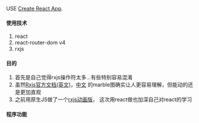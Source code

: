 USE [Create React App](https://github.com/facebookincubator/create-react-app).

#### 使用技术
1. react
2. react-router-dom v4
3. rxjs

#### 目的
1. 首先是自己觉得rxjs操作符太多...有些特别容易混淆
2. 虽然[Rxjs官方文档(英文)](http://reactivex.io/rxjs/)，[中文](http://cn.rx.js.org/)
的marble图确实让人更容易理解，但能动的还是更加直观
3. 之前用原生JS做了一个[rxjs动画版](https://github.com/stonehank/animateRxjs-rawJS)，
这次用react做也加深自己对react的学习

#### 程序功能
